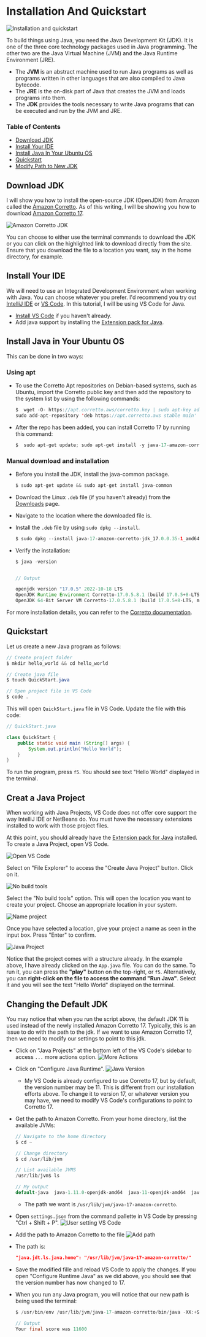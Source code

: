 # Installation And Quickstart

![Installation and quickstart](images/01_instatallation_quickstart/overview.png)

To build things using Java, you need the Java Development Kit (JDK). It is one of the three core technology packages used in Java programming. The other two are the Java Virtual Machine (JVM) and the Java Runtime Environment (JRE).

- The **JVM** is an abstract machine used to run Java programs as well as programs written in other languages that are also compiled to Java bytecode.
- The **JRE** is the on-disk part of Java that creates the JVM and loads programs into them.
- The **JDK** provides the tools necessary to write Java programs that can be executed and run by the JVM and JRE.

### Table of Contents

- [Download JDK](#download-jdk)
- [Install Your IDE](#install-your-ide)
- [Install Java In Your Ubuntu OS](#install-java-in-your-ubuntu-os)
- [Quickstart](#quickstart)
- [Modify Path to New JDK](#changing-the-default-jdk)


## Download JDK

I will show you how to install the open-source JDK (OpenJDK) from Amazon called the [Amazon Corretto](https://aws.amazon.com/corretto/?filtered-posts.sort-by=item.additionalFields.createdDate&filtered-posts.sort-order=desc). As of this writing, I will be showing you how to download [Amazon Corretto 17](https://docs.aws.amazon.com/corretto/latest/corretto-17-ug/downloads-list.html).

![Amazon Corretto JDK](images/01_instatallation_quickstart/download_jdk.png)

You can choose to either use the terminal commands to download the JDK or you can click on the highlighted link to download directly from the site. Ensure that you download the file to a location you want, say in the home directory, for example.


## Install Your IDE

We will need to use an Integrated Development Environment when working with Java. You can choose whatever you prefer. I'd recommend you try out [IntelliJ IDE](https://www.jetbrains.com/idea/) or [VS Code](https://code.visualstudio.com/docs/languages/java). In this tutorial, I will be using VS Code for Java. 

- [Install VS Code](https://code.visualstudio.com/download) if you haven't already.
- Add java support by installing the [Extension pack for Java](https://marketplace.visualstudio.com/items?itemName=vscjava.vscode-java-pack). 


## Install Java in Your Ubuntu OS

This can be done in two ways:

### Using apt

- To use the Corretto Apt repositories on Debian-based systems, such as Ubuntu, import the Corretto public key and then add the repository to the system list by using the following commands:

    ```java
    $  wget -O- https://apt.corretto.aws/corretto.key | sudo apt-key add - 
    sudo add-apt-repository 'deb https://apt.corretto.aws stable main'
    ```

- After the repo has been added, you can install Corretto 17 by running this command:

    ```java
    $  sudo apt-get update; sudo apt-get install -y java-17-amazon-corretto-jdk
    ```

### Manual download and installation

- Before you install the JDK, install the java-common package.

    ```java
    $ sudo apt-get update && sudo apt-get install java-common
    ```

- Download the Linux `.deb` file (if you haven't already) from the [Downloads](https://docs.aws.amazon.com/corretto/latest/corretto-17-ug/downloads-list.html) page.

- Navigate to the location where the downloaded file is.

- Install the `.deb` file by using `sudo dpkg --install`.

    ```java
    $ sudo dpkg --install java-17-amazon-corretto-jdk_17.0.0.35-1_amd64.deb
    ```

- Verify the installation:

    ```java
    $ java -version


    // Output

    openjdk version "17.0.5" 2022-10-18 LTS
    OpenJDK Runtime Environment Corretto-17.0.5.8.1 (build 17.0.5+8-LTS)
    OpenJDK 64-Bit Server VM Corretto-17.0.5.8.1 (build 17.0.5+8-LTS, mixed mode, sharing)
    ```

For more installation details, you can refer to the [Corretto documentation](https://docs.aws.amazon.com/corretto/latest/corretto-17-ug/generic-linux-install.html).


## Quickstart

Let us create a new Java program as follows:

```java
// Create project folder
$ mkdir hello_world && cd hello_world

// Create java file
$ touch QuickStart.java

// Open project file in VS Code
$ code .
```

This will open `QuickStart.java` file in VS Code. Update the file with this code:

```java
// QuickStart.java

class QuickStart {
    public static void main (String[] args) {
        System.out.println("Hello World");
    }
}
```

To run the program, press `f5`. You  should see text "Hello World" displayed in the terminal.


## Creat a Java Project

When working with Java Projects, VS Code does not offer core support the way IntelliJ IDE or NetBeans do. You must have the necessary extensions installed to work with those project files.

At this point, you should already have the [Extension pack for Java](https://marketplace.visualstudio.com/items?itemName=vscjava.vscode-java-pack) installed. To create a Java Project, open VS Code.

![Open VS Code](images/01_instatallation_quickstart/open_vs_code.png)

Select on "File Explorer" to access the "Create Java Project" button. Click on it. 

![No build tools](images/01_instatallation_quickstart/no_build_tools.png)

Select the "No build tools" option. This will open the location you want to create your project. Choose an appropriate location in your system. 

![Name project](images/01_instatallation_quickstart/create_project.png)

Once you have selected a location, give your project a name as seen in the input box. Press "Enter" to confirm.

![Java Project](images/01_instatallation_quickstart/java_project.png)

Notice that the project comes with a structure already. In the example above, I have already clicked on the `App.java` file. You can do the same. To run it, you can press the **"play"** button on the top-right, or `f5`. Alternatively, you can **right-click on the file to access the command "Run Java"**. Select it and you will see the text "Hello World" displayed on the terminal.

## Changing the Default JDK

You may notice that when you run the script above, the default JDK 11 is used instead of the newly installed Amazon Corretto 17. Typically, this is an issue to do with the path to the jdk. If we want to use Amazon Corretto 17, then we need to modify our settings to point to this jdk.


- Click on "Java Projects" at the bottom left of the VS Code's sidebar to access `...` more actions option.
![More Actions](images/01_instatallation_quickstart/more_actions.png)

- Click on "Configure Java Runtime".
![Java Version](images/01_instatallation_quickstart/java_version.png)
    - My VS Code is already configured to use Corretto 17, but by default, the version number may be 11. This is different from our installation efforts above. To change it to version 17, or whatever version you may have, we need to modify VS Code's configurations to point to Corretto 17.

- Get the path to Amazon Corretto. From your home directory, list the available JVMs:

    ```java
    // Navigate to the home directory
    $ cd ~

    // Change directory
    $ cd /usr/lib/jvm

    // List available JVMS
    /usr/lib/jvm$ ls

    // My output
    default-java  java-1.11.0-openjdk-amd64  java-11-openjdk-amd64  java-17-amazon-corretto
    ```
    - The path we want is `/usr/lib/jvm/java-17-amazon-corretto`.
- Open `settings.json` from the command pallette in VS Code by pressing "Ctrl + Shift + P".
![User setting VS Code](images/01_instatallation_quickstart/user_settings.png)
- Add the path to Amazon Corretto to the file
![Add path](images/01_instatallation_quickstart/add_path.png)
- The path is:
    ```json
    "java.jdt.ls.java.home": "/usr/lib/jvm/java-17-amazon-corretto/"
    ```
- Save the modified fille and reload VS Code to apply the changes. If you open "Configure Runtime Java" as we did above, you should see that the version number has now changed to 17.
- When you run any Java program, you will notice that our new path is being used the terminal:
    ```java
    $ /usr/bin/env /usr/lib/jvm/java-17-amazon-corretto/bin/java -XX:+ShowCodeDetailsInExceptionMessages -cp /home/harry/software_development/java/practice_projects/expressions_statements/bin MainChallenge 

    // Output
    Your final score was 11600
    ```